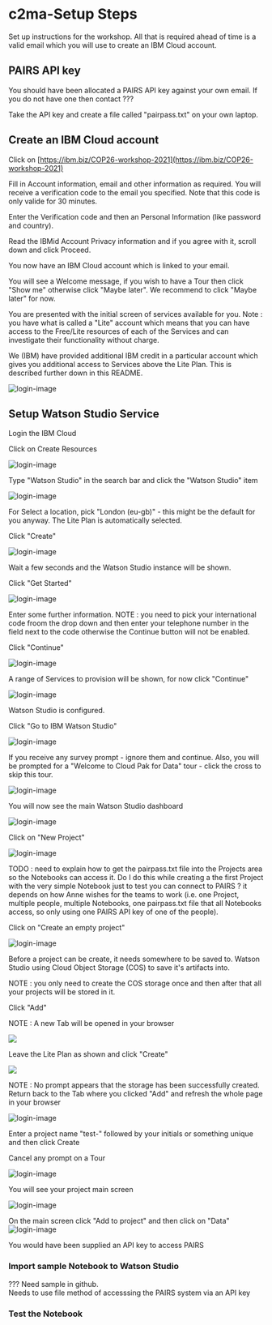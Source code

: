 # c2ma-Setup Steps
Set up instructions for the workshop.  All that is required ahead of time is a valid email which you will use to create an IBM Cloud account.

## PAIRS API key
You should have been allocated a PAIRS API key against your own email.  If you do not have one then contact ???

Take the API key and create a file called "pairpass.txt" on your own laptop.

## Create an IBM Cloud account

Click on [https://ibm.biz/COP26-workshop-2021](https://ibm.biz/COP26-workshop-2021)

Fill in Account information, email and other information as required.  You will receive a verification code to the email you specified.  Note that this code is only valide for 30 minutes.

Enter the Verification code and then an Personal Information (like password and country). 

Read the IBMid Account Privacy information and if you agree with it, scroll down and click Proceed.

You now have an IBM Cloud account which is linked to your email.

You will see a Welcome message, if you wish to have a Tour then click "Show me" otherwise click "Maybe later".  We recommend to click "Maybe later" for now.

You are presented with the initial screen of services available for you.  Note : you have what is called a "Lite" account which means that you can have access to the Free/Lite resources of each of the Services and can investigate their functionality without charge.  

We (IBM) have provided additional IBM credit in  a particular account which gives you additional access to Services above the Lite Plan. This is described further down in this README.

![login-image](./images/logged-in-user.png)

## 
## Setup Watson Studio Service

Login the IBM Cloud

Click on Create Resources

![login-image](./images/create-resources.png)

Type "Watson Studio" in the search bar and click the "Watson Studio" item

![login-image](./images/pick-watson-studio.png)

For Select a location, pick "London (eu-gb)" - this might be the default for you anyway.  The Lite Plan is automatically selected.


Click "Create"

![login-image](./images/create-watson-studio.png)

Wait a few seconds and the Watson Studio instance will be shown.

Click "Get Started"

![login-image](./images/get-started-watson-studio.png)

Enter some further information.  NOTE : you need to pick your international code froom the drop down and then enter your telephone number in the field next to the code otherwise the Continue button will not be enabled.

Click "Continue"

![login-image](./images/get-started-more-info-ws.png)

A range of Services to provision will be shown, for now click "Continue"

![login-image](./images/services-to-provision-ws.png)

Watson Studio is configured.

Click "Go to IBM Watson Studio"

![login-image](./images/go-to-ws.png)

If you receive any survey prompt - ignore them and continue.  Also, you will be prompted for a "Welcome to Cloud Pak for Data" tour - click the cross to skip this tour.

![login-image](./images/cp4d-ignore-ws.png)

You will now see the main Watson Studio dashboard

![login-image](./images/main-ws-dashboard.png)

Click on "New Project"

![login-image](./images/new-project-ws.png)

TODO : need to explain how to get the pairpass.txt file into the Projects area so the Notebooks can access it. Do I do this while creating a the first Project with the very simple Notebook just to test you can connect to PAIRS ?  it depends on how Anne wishes for the teams to work (i.e. one Project, multiple people, multiple Notebooks, one pairpass.txt file that all Notebooks access, so only using one PAIRS API key of one of the people).

Click on "Create an empty project"

![login-image](./images/create-project-empty-ws.png)

Before a project can be create, it needs somewhere to be saved to.  Watson Studio using Cloud Object Storage (COS) to save it's artifacts into.

NOTE : you only need to create the COS storage once and then after that all your projects will be stored in it.

Click "Add"

NOTE : A new Tab will be opened in your browser

![](./images/create-project-empty-add-cos-ws.png)

Leave the Lite Plan as shown and click "Create"

![](./images/create-cos-ws.png)

NOTE : No prompt appears that the storage has been successfully created.  Return back to the Tab where you clicked "Add" and refresh the whole page in your browser

![login-image](./images/cos-done-ws.png)

Enter a project name "test-" followed by your initials or something unique and then click Create


Cancel any prompt on a Tour

![login-image](./images/project-test-ws.png)

You will see your project main screen

![login-image](./images/project-main-screen-ws.png)

On the main screen click "Add to project" and then click on "Data"
![login-image](./images/project-add-file-ws.png)

You would have been supplied an API key to access PAIRS

### Import sample Notebook to Watson Studio
??? Need sample in github.  
Needs to use file method of accesssing the PAIRS system via an API key

### Test the Notebook
